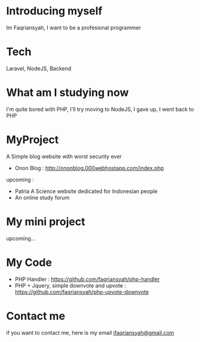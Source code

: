 # Introducing myself
Im Faqriansyah, I want to be a profesional programmer

# Tech
Laravel, NodeJS, Backend

# What am I studying now
I'm quite bored with PHP, I'll try moving to NodeJS, I gave up, I went back to PHP

# MyProject

A Simple blog website with worst security ever
- Onon Blog : http://ononblog.000webhostapp.com/index.php
  
upcoming :
- Patria
  A Science website dedicated for Indonesian people
- An online study forum

# My mini project
upcoming...

# My Code

- PHP Handler : https://github.com/faqriansyah/php-handler
- PHP  + Jquery, simple downvote and upvote : https://github.com/faqriansyah/php-upvote-downvote 
   

# Contact me
if you want to contact me, here is my email ifaqriansyah@gmail.com
